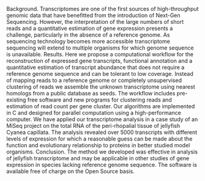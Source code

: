 Background. Transcriptomes are one of the first sources of high-throughput genomic data that have benefitted from  the introduction of Next-Gen Sequencing. However, the interpretation of the large numbers of short reads and a quantitative estimation of gene expression presents a challenge, particularly in the absence of a reference genome. As sequencing technology becomes more accessible transcriptome sequencing will extend to multiple organisms for which genome sequence is unavailable.
Results. Here we propose a computational workflow for the reconstruction of expressed gene transcripts, functional annotation and a quantitative estimation of transcript abundance that does not require a reference genome sequence and can be tolerant to low coverage. Instead of mapping reads to a reference genome or completely unsupervised clustering of reads we assemble the unknown transcriptome using nearest homologs from a public database as seeds. The workflow includes pre-existing free software and new programs for clustering reads and estimation of read count per gene cluster. Our algorithms are implemented in C and designed for parallel computation using a high-performance computer. We have applied our transcriptome analysis in a case study of an MiSeq project on the total RNA of the peri-rhopalial tissue of jellyfish Cyanea capillata. The analysis revealed over 5000 transcripts with different levels of expression for which a reasonable guess can be made about the function and evolutionary relationship to proteins in better studied model organisms.
Conclusion. The method we developed was effective in analysis of jellyfish transcriptome and may be applicable in other studies of gene expression in species lacking reference genome sequence. The software is available free of charge on the Open Source basis.